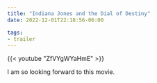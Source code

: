 ```yaml
---
title: "Indiana Jones and the Dial of Destiny"
date: 2022-12-01T22:18:56-06:00

tags:
- trailer
---
```

{{< youtube "ZfVYgWYaHmE" >}}

I am so looking forward to this movie.
